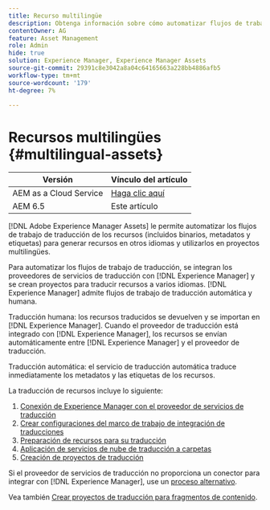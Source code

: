 ```yaml
---
title: Recurso multilingüe
description: Obtenga información sobre cómo automatizar flujos de trabajo para traducir recursos, incluidos binarios, metadatos y etiquetas, a varios idiomas.
contentOwner: AG
feature: Asset Management
role: Admin
hide: true
solution: Experience Manager, Experience Manager Assets
source-git-commit: 29391c8e3042a8a04c64165663a228bb4886afb5
workflow-type: tm+mt
source-wordcount: '179'
ht-degree: 7%

---
```


# Recursos multilingües {#multilingual-assets}

| Versión | Vínculo del artículo |
| -------- | ---------------------------- |
| AEM as a Cloud Service | [Haga clic aquí](https://experienceleague.adobe.com/docs/experience-manager-cloud-service/content/assets/admin/translate-assets.html?lang=es) |
| AEM 6.5 | Este artículo |

[!DNL Adobe Experience Manager Assets] le permite automatizar los flujos de trabajo de traducción de los recursos (incluidos binarios, metadatos y etiquetas) para generar recursos en otros idiomas y utilizarlos en proyectos multilingües.

Para automatizar los flujos de trabajo de traducción, se integran los proveedores de servicios de traducción con [!DNL Experience Manager] y se crean proyectos para traducir recursos a varios idiomas. [!DNL Experience Manager] admite flujos de trabajo de traducción automática y humana.

Traducción humana: los recursos traducidos se devuelven y se importan en [!DNL Experience Manager]. Cuando el proveedor de traducción está integrado con [!DNL Experience Manager], los recursos se envían automáticamente entre [!DNL Experience Manager] y el proveedor de traducción.

Traducción automática: el servicio de traducción automática traduce inmediatamente los metadatos y las etiquetas de los recursos.

La traducción de recursos incluye lo siguiente:

1. [Conexión de Experience Manager con el proveedor de servicios de traducción](/help/sites-administering/tc-tic.md#connecting-to-a-translation-service-provider)
1. [Crear configuraciones del marco de trabajo de integración de traducciones](/help/sites-administering/tc-tic.md)
1. [Preparación de recursos para su traducción](preparing-assets-for-translation.md)
1. [Aplicación de servicios de nube de traducción a carpetas](transition-cloud-services.md)
1. [Creación de proyectos de traducción](translation-projects.md)

Si el proveedor de servicios de traducción no proporciona un conector para integrar con [!DNL Experience Manager], use un [proceso alternativo](/help/sites-administering/tc-manage.md#exporting-a-translation-job).

Vea también [Crear proyectos de traducción para fragmentos de contenido](creating-translation-projects-for-content-fragments.md).
